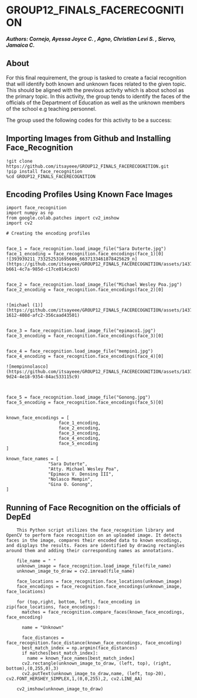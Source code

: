 # GROUP12_FINALS_FACERECOGNITION

**_Authors: Cornejo, Ayessa Joyce C. , Agno, Christian Levi S. , Siervo, Jamaica C._**

## About

For this final requirement, the group is tasked to create a facial recognition that will identify both known and unknown faces related to the given topic. This should be aligned with the previous activity which is about school as the primary topic. In this activity, the group tends to identify the faces of the officials of the Department of Education as well as the unknown members of the school e.g teaching personnel.

The group used the following codes for this activity to be a success:

## **Importing Images from Github and Installing Face_Recognition**

    !git clone https://github.com/itsayeee/GROUP12_FINALS_FACERECOGNITION.git
    !pip install face_recognition
    %cd GROUP12_FINALS_FACERECOGNITION

## Encoding Profiles Using Known Face Images

    import face_recognition
    import numpy as np
    from google.colab.patches import cv2_imshow
    import cv2

    # Creating the encoding profiles

    
    face_1 = face_recognition.load_image_file("Sara Duterte.jpg")
    face_1_encoding = face_recognition.face_encodings(face_1)[0]
    ![393939211_733252531695686_6637133461878425629_n](https://github.com/itsayeee/GROUP12_FINALS_FACERECOGNITION/assets/143716528/33137851-b661-4c7a-985d-c17ce014cac6)

    
    face_2 = face_recognition.load_image_file("Michael Wesley Poa.jpg")
    face_2_encoding = face_recognition.face_encodings(face_2)[0]

    
    ![michael (1)](https://github.com/itsayeee/GROUP12_FINALS_FACERECOGNITION/assets/143716528/567e3c80-1612-408d-afc2-356caad43501)

    
    face_3 = face_recognition.load_image_file("epimaco1.jpg")
    face_3_encoding = face_recognition.face_encodings(face_3)[0]

    
    face_4 = face_recognition.load_image_file("mempin1.jpg")
    face_4_encoding = face_recognition.face_encodings(face_4)[0]

    ![mempinnolasco](https://github.com/itsayeee/GROUP12_FINALS_FACERECOGNITION/assets/143716528/dd45c32c-9d24-4e18-9354-84ac533115c9)

    

    face_5 = face_recognition.load_image_file("Gonong.jpg")
    face_5_encoding = face_recognition.face_encodings(face_5)[0]


    known_face_encodings = [
                        face_1_encoding,
                        face_2_encoding,
                        face_3_encoding,
                        face_4_encoding,
                        face_5_encoding
    ]

    known_face_names = [
                    "Sara Duterte",
                    "Atty. Michael Wesley Poa",
                    "Epimaco V. Densing III",
                    "Nolasco Mempin",
                    "Gina O. Gonong",
    ]


## Running of Face Recognition on the officials of DepEd
        This Python script utilizes the face_recognition library and OpenCV to perform face recognition on an uploaded image. It detects faces in the image, compares their encoded data to known encodings, and displays the results. Faces are identified by drawing rectangles around them and adding their corresponding names as annotations.

        file_name = " "
        unknown_image = face_recognition.load_image_file(file_name)
        unknown_image_to_draw = cv2.imread(file_name)
    
        face_locations = face_recognition.face_locations(unknown_image)
        face_encodings = face_recognition.face_encodings(unknown_image, face_locations)
    
        for (top,right, bottom, left), face_encoding in zip(face_locations, face_encodings):
          matches = face_recognition.compare_faces(known_face_encodings, face_encoding)
    
          name = "Unknown"
    
          face_distances = face_recognition.face_distance(known_face_encodings, face_encoding)
          best_match_index = np.argmin(face_distances)
          if matches[best_match_index]:
            name = known_face_names[best_match_index]
          cv2.rectangle(unknown_image_to_draw, (left, top), (right, bottom),(0,255,0),3)
          cv2.putText(unknown_image_to_draw,name, (left, top-20), cv2.FONT_HERSHEY_SIMPLEX,1,(0,0,255),2, cv2.LINE_AA)
    
        cv2_imshow(unknown_image_to_draw)



